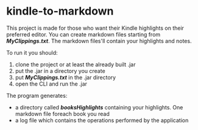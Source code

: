 # kindle-to-markdown

This project is made for those who want their Kindle highlights on their preferred editor. You can create markdown files starting from 
***MyClippings.txt***. The markdown files'll contain your highlights and notes.

To run it you should:
1. clone the project or at least the already built .jar
2. put the .jar in a directory you create
3. put ***MyClippings.txt*** in the .jar directory
4. open the CLI and run the .jar

The program generates:
- a directory called ***booksHighlights*** containing your highlights. One markdown file foreach book you read
- a log file which contains the operations performed by the application
